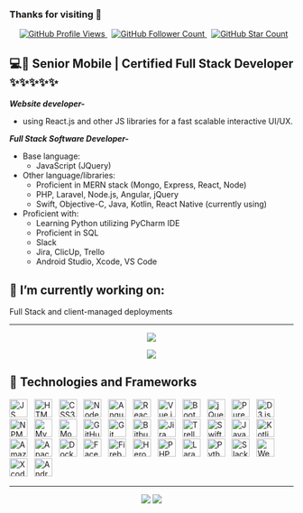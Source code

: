### Thanks for visiting 👋
<p align="center">
    <span>&nbsp;</span>
    <a href="https://github.com/curest0x1021/curest0x1021">
        <img src="https://pageview.vercel.app/?github_user=curest0x1021" alt="GitHub Profile Views" />
    </a>
    <span>&nbsp;</span>
    <a href="https://github.com/curest0x1021?tab=followers">
        <img src="https://img.shields.io/github/followers/curest0x1021?label=follow&style=flat&color=yellowgreen&logo=github" alt="GitHub Follower Count" />
    </a>
    <span>&nbsp;</span>
    <a href="https://github.com/curest0x1021?tab=stars">
        <img src="https://img.shields.io/github/stars/curest0x1021?style=flat&color=yellowgreen&logo=github" alt="GitHub Star Count" />
    </a>
</p>

## 💻📱 Senior Mobile | Certified Full Stack Developer ✨✨✨✨✨
<!--
***Logistics:***
- I have 12 years of experience in supply chain operations, with my primary account being responsible for is **Curest Health Inc**.
-->
***Website developer-***
- using React.js and other JS libraries for a fast scalable interactive UI/UX.

***Full Stack Software Developer-***
- Base language:
  - JavaScript (JQuery)
- Other language/libraries:
  - Proficient in MERN stack (Mongo, Express, React, Node)
  - PHP, Laravel, Node.js, Angular, jQuery
  - Swift, Objective-C, Java, Kotlin, React Native (currently using)
- Proficient with:
  - Learning Python utilizing PyCharm IDE
  - Proficient in SQL 
  - Slack
  - Jira, ClicUp, Trello
  - Android Studio, Xcode, VS Code

## 🔭 I’m currently working on:
Full Stack and client-managed deployments

---

<p align="center">
    <img src="https://github-readme-stats.vercel.app/api?username=curest0x1021&show_icons=true&theme=light&count_private=true&hide=contribs" />
</p>
<p align="center">
    <img src="https://github-readme-stats.vercel.app/api/top-langs/?username=curest0x1021&layout=compact" />
</p>
<!--
<p align="center">
    <img src="https://github-readme-stats.vercel.app/api/wakatime?username=curest0x1021" />
</p>
-->

## 🌱 Technologies and Frameworks

<p>
    <!-- JS -->
    <img src="https://img.shields.io/badge/JavaScript-F7DF1E?flat=plastic&logo=javascript&logoColor=black" height="32" alt="JS" />
    &nbsp;
    <!-- HTML5 -->
    <img src="https://img.shields.io/badge/HTML5-E34F26?style=flat&logo=html5&logoColor=white" height="32" alt="HTML5" />
    &nbsp;
    <!-- CSS3 -->
    <img src="https://img.shields.io/badge/CSS3-1572B6?style=flat&logo=css3&logoColor=white" height="32" alt="CSS3" />
    &nbsp;
    <!-- Node.js -->
    <img src="https://img.shields.io/badge/Node.js-339933?style=flat&logo=node.js&logoColor=white" height="32" alt="Node.js" />
    &nbsp;
    <!-- Angular -->
    <img src="https://img.shields.io/badge/Angular-DD0031?style=flat&logo=angularjs&logoColor=white" height="32" alt="Angular" />
    &nbsp;
    <!-- React -->
    <img src="https://img.shields.io/badge/React-00ccbb?style=flat&logo=react&logoColor=white" height="32" alt="React" />
    &nbsp;
    <!-- Vue.js -->
    <img src="https://img.shields.io/badge/Vue.js-4fc08d?style=flat&logo=vue.js&logoColor=white" height="32" alt="Vue.js" />
    &nbsp;
    <!-- Bootstrap -->
    <img src="https://img.shields.io/badge/Bootstrap-7952b3?style=flat&logo=bootstrap&logoColor=white" height="32" alt="Bootstrap" />
    &nbsp;
    <!-- jQuery -->
    <img src="https://img.shields.io/badge/jQuery-0769ad?style=flat&logo=jQuery" height="32" alt="jQuery" />
    &nbsp;
    <!-- PureScript -->
    <img src="https://img.shields.io/badge/PureScript-14161a?style=flat&logo=purescript&logoColor=white" height="32" alt="PureScript" />
    &nbsp;
    <!-- D3.js -->
    <img src="https://img.shields.io/badge/D3.js-f9a03c?style=flat&logo=d3.js&logoColor=white" height="32" alt="D3.js" />
    &nbsp;
    <!-- NPM -->
    <img src="https://img.shields.io/badge/npm-cb3837?style=flat&logo=npm&logoColor=white" height="32" alt="NPM" />
    &nbsp;
    <!-- MySQL -->
    <img src="https://img.shields.io/badge/MySQL-4479a1?style=flat&logo=mysql&logoColor=white" height="32" alt="MySQL" />
    &nbsp;
    <!-- MongoDB -->
    <img src="https://img.shields.io/badge/MongoDB-47a248?style=flat&logo=mongodb&logoColor=white" height="32" alt="MongoDB" />
    &nbsp;
    <!-- GitHub -->
    <img src="https://img.shields.io/badge/GitHub-181718?style=flat&logo=github&logoColor=white" height="32" alt="GitHub" />
    &nbsp;
    <!-- Git -->
    <img src="https://img.shields.io/badge/Git-f05032?style=flat&logo=git&logoColor=white" height="32" alt="Git" />
    &nbsp;
    <!-- Bitbucket -->
    <img src="https://img.shields.io/badge/Bitbucket-0052dc?style=flat&logo=bitbucket&logoColor=white" height="32" alt="Bitbucket" />
    &nbsp;
    <!-- Jira -->
    <img src="https://img.shields.io/badge/Jira-0052cc?style=flat&logo=jira&logoColor=white" height="32" alt="Jira" />
    &nbsp;
    <!-- Trello -->
    <img src="https://img.shields.io/badge/Trello-0079bf?style=flat&logo=trello&logoColor=white" height="32" alt="Trello" />
    &nbsp;
    <!-- Swift -->
    <img src="https://img.shields.io/badge/Swift-FA7343?style=flat&logo=swift&logoColor=white" height="32" alt="Swift" />
    &nbsp;
    <!-- Java -->
    <img src="https://img.shields.io/badge/Java-007396?style=flat&logo=java&logoColor=white" height="32" alt="Java" />
    &nbsp;
    <!-- Kotlin -->
    <img src="https://img.shields.io/badge/Kotlin-0095d5?style=flat&logo=kotlin&logoColor=white" height="32" alt="Kotlin" />
    &nbsp;
    <!-- Amazon Web Services -->
    <img src="https://img.shields.io/badge/AWS-232f3e?style=flat&logo=amazon%20aws&logoColor=white" height="32" alt="Amazon Web Services" />
    &nbsp;
    <!-- Apache -->
    <img src="https://img.shields.io/badge/Apache-d22128?style=flat&logo=apache&logoColor=white" height="32" alt="Apache" />
    &nbsp;
    <!-- Docker -->
    <img src="https://img.shields.io/badge/Docker-2496ed?style=flat&logo=docker&logoColor=white" height="32" alt="Docker" />
    &nbsp;
    <!-- Facebook -->
    <img src="https://img.shields.io/badge/Facebook-1877f2?style=flat&logo=facebook&logoColor=white" height="32" alt="Facebook" />
    &nbsp;
    <!-- Firebase -->
    <img src="https://img.shields.io/badge/Firebase-ffca28?style=flat&logo=firebase&logoColor=black" height="32" alt="Firebase" />
    &nbsp;
    <!-- Heroku -->
    <img src="https://img.shields.io/badge/Heroku-430098?style=flat&logo=heroku" height="32" alt="Heroku" />
    &nbsp;
    <!-- PHP -->
    <img src="https://img.shields.io/badge/PHP-777bb4?style=flat&logo=php&logoColor=white" height="32" alt="PHP" />
    &nbsp;
    <!-- Laravel -->
    <img src="https://img.shields.io/badge/Laravel-ff2d20?style=flat&logo=laravel&logoColor=white" height="32" alt="Laravel" />
    &nbsp;
    <!-- Python -->
    <img src="https://img.shields.io/badge/Python-3776ab?style=flat&logo=python&logoColor=white" height="32" alt="Python" />
    &nbsp;
    <!-- Slack -->
    <img src="https://img.shields.io/badge/Slack-4a154b?style=flat&logo=slack&logoColor=white" height="32" alt="Slack" />
    &nbsp;
    <!-- Webpack -->
    <img src="https://img.shields.io/badge/Webpack-8dd6f9?style=flat&logo=webpack&logoColor=black" height="32" alt="Webpack" />
    &nbsp;
    <!-- Xcode -->
    <img src="https://img.shields.io/badge/Xcode-147efb?style=flat&logo=xcode&logoColor=white" height="32" alt="Xcode" />
    &nbsp;
    <!-- Android Studio -->
    <img src="https://img.shields.io/badge/Android%20Studio-3ddc84?style=flat&logo=android%20studio&logoColor=white" height="32" alt="Android Studio" />
    &nbsp;
</p>
   
---

<!--
**curest0x1021/curest0x1021** is a ✨ _special_ ✨ repository because its `README.md` (this file) appears on your GitHub profile.

Here are some ideas to get you started:

- 🌱 I’m currently learning ...
- 👯 I’m looking to collaborate on ...
- 🤔 I’m looking for help with ...
- 💬 Ask me about ...
- 📫 How to reach me: ...
- 😄 Pronouns: ...
- ⚡ Fun fact: ...
-->

<div align="center">
    <img src="https://forthebadge.com/images/badges/built-with-love.svg" />
    <img src="https://forthebadge.com/images/badges/built-by-developers.svg" />
</div>
